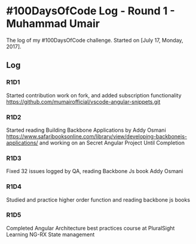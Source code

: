 # #100DaysOfCode Log - Round 1 - Muhammad Umair

The log of my #100DaysOfCode challenge. Started on [July 17, Monday, 2017].

## Log

### R1D1 
Started contribution work on fork, and added subscription functionality https://github.com/mumairofficial/vscode-angular-snippets.git

### R1D2 
Started reading Building Backbone Applications by Addy Osmani https://www.safaribooksonline.com/library/view/developing-backbonejs-applications/
and working on an Secret Angular Project Until Completion

### R1D3
Fixed 32 issues logged by QA, reading Backbone Js book Addy Osmani

### R1D4
Studied and practice higher order function and reading backbone js books

### R1D5
Completed Angular Architecture best practices course at PluralSight
Learning NG-RX State management
